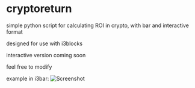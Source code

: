 # cryptoreturn
simple python script for calculating ROI in crypto, with bar and interactive format

designed for use with i3blocks

interactive version coming soon

feel free to modify

example in i3bar:
![Screenshot](https://raw.githubusercontent.com/mistermaps/cryptoreturn/master/barExample.png)

